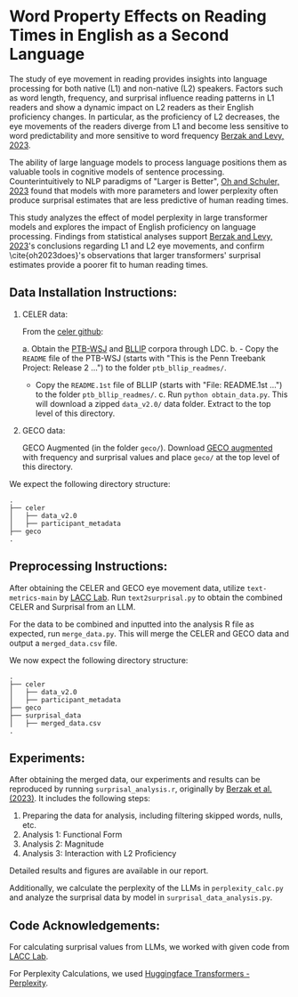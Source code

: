 # Word Property Effects on Reading Times in English as a Second Language

The study of eye movement in reading provides insights into language processing for both native (L1) and non-native (L2) speakers. Factors such as word length, frequency, and surprisal influence reading patterns in L1 readers and show a dynamic impact on L2 readers as their English proficiency changes. In particular, as the proficiency of L2 decreases, the eye movements of the readers diverge from L1 and become less sensitive to word predictability and more sensitive to word frequency [Berzak and Levy, 2023](https://direct.mit.edu/opmi/article/doi/10.1162/opmi_a_00084/116138/Eye-Movement-Traces-of-Linguistic-Knowledge-in).

The ability of large language models to process language positions them as valuable tools in cognitive models of sentence processing. Counterintuitively to NLP paradigms of "Larger is Better", [Oh and Schuler, 2023](https://arxiv.org/pdf/2212.12131) found that models with more parameters and lower perplexity often produce surprisal estimates that are less predictive of human reading times.

This study analyzes the effect of model perplexity in large transformer models and explores the impact of English proficiency on language processing. Findings from statistical analyses support [Berzak and Levy, 2023](https://direct.mit.edu/opmi/article/doi/10.1162/opmi_a_00084/116138/Eye-Movement-Traces-of-Linguistic-Knowledge-in)'s conclusions regarding L1 and L2 eye movements, and confirm \cite{oh2023does}'s observations that larger transformers' surprisal estimates provide a poorer fit to human reading times.

## Data Installation Instructions:

1. CELER data: 

    From the [celer github](https://github.com/berzak/celer/tree/master):

   a. Obtain the [PTB-WSJ](https://catalog.ldc.upenn.edu/LDC95T7) and [BLLIP](https://catalog.ldc.upenn.edu/LDC2000T43) corpora through LDC.
   b. - Copy the `README` file of the PTB-WSJ (starts with "This is the Penn Treebank Project: Release 2 ...") to the folder `ptb_bllip_readmes/`. 
      - Copy the `README.1st` file of BLLIP (starts with "File:  README.1st ...") to the folder `ptb_bllip_readmes/`.
   c. Run `python obtain_data.py`. This will download a zipped `data_v2.0/` data folder. Extract to the top level of this directory.

2. GECO data:
   
    GECO Augmented (in the folder `geco/`). Download [GECO augmented](https://drive.google.com/file/d/1T4qgbwPkdzYmTvIqMUGJlvY-v22Ifinx/view?usp=sharing) with frequency and surprisal values and place `geco/` at the top level of this directory.


We expect the following directory structure:
```
.
├── celer
│   ├── data_v2.0
│   ├── participant_metadata
├── geco
.
```

## Preprocessing Instructions:

After obtaining the CELER and GECO eye movement data, utilize `text-metrics-main` by [LACC Lab](https://github.com/lacclab/text-metrics). Run `text2surprisal.py` to obtain the combined CELER and Surprisal from an LLM.

For the data to be combined and inputted into the analysis R file as expected, run `merge_data.py`. This will merge the CELER and GECO data and output a `merged_data.csv` file.

We now expect the following directory structure:
```
.
├── celer
│   ├── data_v2.0
│   ├── participant_metadata
├── geco
├── surprisal_data
│   ├── merged_data.csv
.
```

## Experiments:

After obtaining the merged data, our experiments and results can be reproduced by running `surprisal_analysis.r`, originally by [Berzak et al. (2023)](https://github.com/lacclab/traces-of-ling-knowledge).
It includes the following steps:
1. Preparing the data for analysis, including filtering skipped words, nulls, etc.
2. Analysis 1: Functional Form
3. Analysis 2: Magnitude
4. Analysis 3: Interaction with L2 Proficiency

Detailed results and figures are available in our report.

Additionally, we calculate the perplexity of the LLMs in `perplexity_calc.py` and analyze the surprisal data by model in `surprisal_data_analysis.py`.

## Code Acknowledgements:

For calculating surprisal values from LLMs, we worked with given code from [LACC Lab](https://github.com/lacclab/text-metrics).

For Perplexity Calculations, we used [Huggingface Transformers - Perplexity](https://github.com/huggingface/transformers/blob/main/docs/source/en/perplexity.md).

